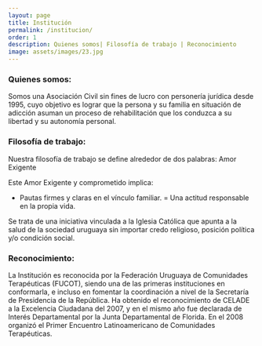 ```yaml
---
layout: page
title: Institución
permalink: /institucion/
order: 1
description: Quienes somos| Filosofía de trabajo | Reconocimiento
image: assets/images/23.jpg
---
```


### Quienes somos:
Somos una Asociación Civil sin fines de lucro con personería
jurídica desde 1995, cuyo objetivo es lograr que la persona y su familia  en situación de adicción asuman un proceso de rehabilitación que los conduzca a su libertad y su autonomía personal.


### Filosofía de trabajo: 
Nuestra filosofía de trabajo se define alrededor de dos palabras: Amor Exigente

Este Amor Exigente y comprometido implica:


- Pautas firmes y claras en el vínculo familiar.
= Una actitud responsable en la propia vida.


Se trata de una iniciativa vinculada a la  Iglesia Católica que apunta a la salud de la sociedad uruguaya sin importar credo religioso, posición política y/o condición social.


### Reconocimiento: 
La Institución es reconocida por la Federación Uruguaya de Comunidades Terapéuticas (FUCOT), siendo una de las primeras instituciones en conformarla, e incluso en fomentar la coordinación a nivel de la Secretaría de Presidencia de la República. Ha obtenido el reconocimiento de CELADE a la Excelencia Ciudadana del 2007, y en el mismo año fue declarada de Interés Departamental por la Junta Departamental  de Florida. En el 2008 organizó el Primer Encuentro Latinoamericano de Comunidades Terapéuticas.